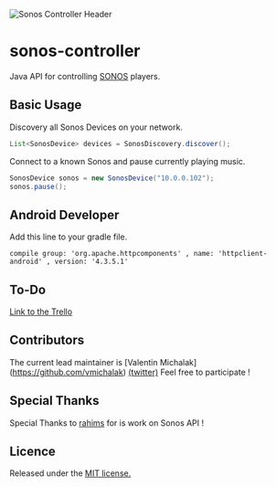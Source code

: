 ![Sonos Controller Header](http://blog.vmichalak.com/wp-content/uploads/2017/01/SONOS_controller_header.png)

# sonos-controller
Java API for controlling [SONOS](http://www.sonos.com/) players.

## Basic Usage

Discovery all Sonos Devices on your network.

```java
List<SonosDevice> devices = SonosDiscovery.discover();
```


Connect to a known Sonos and pause currently playing music.

```java
SonosDevice sonos = new SonosDevice("10.0.0.102");
sonos.pause();
```

## Android Developer 

Add this line to your gradle file.
```
compile group: 'org.apache.httpcomponents' , name: 'httpclient-android' , version: '4.3.5.1'
```

## To-Do

[Link to the Trello](https://trello.com/b/0r87xvWy/sonos-controller)

## Contributors

The current lead maintainer is [Valentin Michalak] (https://github.com/vmichalak) [(twitter)](https://twitter.com/valmichalak)
Feel free to participate !

## Special Thanks

Special Thanks to [rahims](https://github.com/rahims) for is work on Sonos API ! 

## Licence

Released under the [MIT license.](LICENCE)
